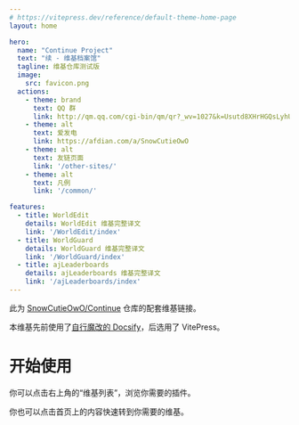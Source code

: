 ```yaml
---
# https://vitepress.dev/reference/default-theme-home-page
layout: home

hero:
  name: "Continue Project"
  text: "续 - 维基档案馆"
  tagline: 维基仓库测试版
  image:
    src: favicon.png
  actions:
    - theme: brand
      text: QQ 群
      link: http://qm.qq.com/cgi-bin/qm/qr?_wv=1027&k=Usutd8XHrHGQsLyhU4DukXvqueRiQEFZ&authKey=C2IT%2BGq7NxpVKPaYvoZYc%2Fu5WmnSsFSEAVOjbJRX6lF32bkFjgg4%2BY0yGdZyKNNs&noverify=0&group_code=707028557
    - theme: alt
      text: 爱发电
      link: https://afdian.com/a/SnowCutieOwO
    - theme: alt
      text: 友链页面
      link: '/other-sites/'
    - theme: alt
      text: 凡例
      link: '/common/'

features:
  - title: WorldEdit
    details: WorldEdit 维基完整译文
    link: '/WorldEdit/index'
  - title: WorldGuard
    details: WorldGuard 维基完整译文
    link: '/WorldGuard/index'
  - title: ajLeaderboards
    details: ajLeaderboards 维基完整译文
    link: '/ajLeaderboards/index'
---
```


此为 [SnowCutieOwO/Continue](https://www.github.com/SnowCutieOwO/Continue) 仓库的配套维基链接。

本维基先前使用了[自行魔改的 Docsify](https://www.github.com/SnowCutieOwO/Docsify-Template)，后选用了 VitePress。

# 开始使用

你可以点击右上角的“维基列表”，浏览你需要的插件。

你也可以点击首页上的内容快速转到你需要的维基。
